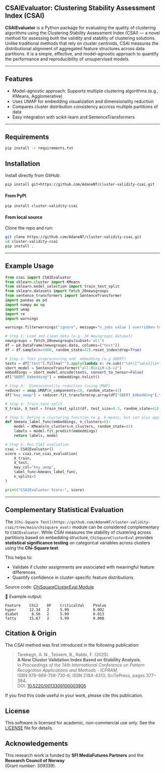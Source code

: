## CSAIEvaluator: Clustering Stability Assessment Index (CSAI)

**CSAIEvaluator** is a Python package for evaluating the quality of clustering algorithms using the Clustering Stability Assessment Index (CSAI) — a novel method for assessing both the validity and stability of clustering solutions. Unlike traditional methods that rely on cluster centroids, CSAI measures the distributional alignment of aggregated feature structures across data partitions. It is a simple, effective, and model-agnostic approach to quantify the performance and reproducibility of unsupervised models.

---

## Features
- Model-agnostic approach: Supports multiple clustering algorithms (e.g., KMeans, Agglomerative)
- Uses UMAP for embedding visualization and dimensionality reduction    
- Compares cluster distribution consistency accross multiple partitions of data
- Easy integration with scikit-learn and SentenceTransformers  
---
## Requirements

```bash
pip install -r requirements.txt
```

## Installation

Install directly from GitHub:

```bash
pip install git+https://github.com/AdaneNT/cluster-validity-csai.git
```

#### From  PyPI
```bash
pip install cluster-validity-csai
```
#### From local source  
Clone the repo and run:

```bash
git clone https://github.com/AdaneNT/cluster-validity-csai.git
cd cluster-validity-csai
pip install .
```

---

## Example Usage

```python
from csai import CSAIEvaluator
from sklearn.cluster import KMeans
from sklearn.model_selection import train_test_split
from sklearn.datasets import fetch_20newsgroups
from sentence_transformers import SentenceTransformer
import pandas as pd
import numpy as np
import umap
import re
import warnings

warnings.filterwarnings("ignore", message="n_jobs value 1 overridden to 1 by setting random_state*", category=UserWarning)

# Step 1: Load and clean data (e.g. 20 Newsgroups dataset)
newsgroups = fetch_20newsgroups(subset='all')
df = pd.DataFrame(newsgroups.data, columns=["text"])
df = df.sample(n=5000, random_state=42).reset_index(drop=True)

# Step 2: Text preprocessing and  embedding (e.g.SBERT)
texts = df["text"].fillna("").apply(lambda x: re.sub(r"\d+|[^\w\s]|\s+", " ", x.lower()).strip()).tolist()
sbert_model = SentenceTransformer("all-MiniLM-L6-v2")
embeddings = sbert_model.encode(texts, convert_to_tensor=False)
df["SBERT_Embedding"] = embeddings.tolist()

# Step 3:  Dimensionality reduction (using UMAP)
reducer = umap.UMAP(n_components=10, random_state=42)
df["key_umap"] = reducer.fit_transform(np.array(df["SBERT_Embedding"].tolist())).tolist()

# Step 4: Train-test split
X_train, X_test = train_test_split(df, test_size=0.3, random_state=42)

# Step 5: Define a clustering function (e.g. k-means, but can also applied to other clustering algorithms) 
def kmeans_label_func(embeddings, n_clusters=6):
    model = KMeans(n_clusters=n_clusters, random_state=42)
    labels = model.fit_predict(embeddings)
    return labels, model

# Step 6: Run CSAI evaluation
csai = CSAIEvaluator()
score = csai.run_csai_evaluation(
    X_train,
    X_test,
    key_col="key_umap",
    label_func=kmeans_label_func,
    n_splits=5
)

print("CSAIEvaluator Score:", score)
```

---
## Complementary Statistical Evaluation

The `[Chi-Square Test](https://github.com/AdaneNT/cluster-validity-csai/tree/main/chisquare_eval)` module can be considered complementary to `CSAIEvaluator`. While CSAI measures the stability of clustering across partitions based on embedding structure, `ChiSquareClusterEval` provides **statistical significance testing** on categorical variables across clusters using the **Chi-Square test**.

This helps to:
- Validate if cluster assignments are associated with meaningful feature differences.
- Quantify confidence in cluster-specific feature distributions.

Source code: [ChiSquareClusterEval Module](https://github.com/AdaneNT/cluster-validity-csai/tree/main/chisquare_eval)

📘 Example output:
```
Feature    Chi2    DF    CriticalVal    PValue
hyper      12.34   2     5.99           0.002
diabet      8.56   2     5.99           0.013
fatty      15.67   2     5.99           0.000
```
## Citation & Origin

The CSAI method was first introduced in the following publication:
> Tarekegn, A. N., Tessem, B., Rabbi, F. (2025).  
> **A New Cluster Validation Index Based on Stability Analysis.**  
> In *Proceedings of the 14th International Conference on Pattern Recognition Applications and Methods - ICPRAM*,  
> ISBN 978-989-758-730-6; ISSN 2184-4313, SciTePress, pages 377–384.  
> DOI: [10.5220/0013309100003905](https://doi.org/10.5220/0013309100003905)

If you find this code useful in your work, please cite this publication.

## License

This software is licensed for academic, non-commercial use only. See the [LICENSE](./LICENSE) file for details.

## Acknowledgements

This research work is funded by **SFI MediaFutures Partners** and the **Research Council of Norway**  
(Grant number: 309339).

